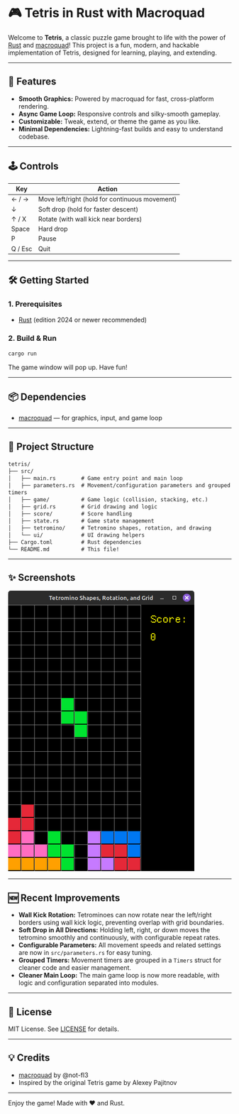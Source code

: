 # 🎮 Tetris in Rust with Macroquad

Welcome to **Tetris**, a classic puzzle game brought to life with the power of [Rust](https://www.rust-lang.org/) and [macroquad](https://github.com/not-fl3/macroquad)! This project is a fun, modern, and hackable implementation of Tetris, designed for learning, playing, and extending.

---

## 🚀 Features

- **Smooth Graphics:** Powered by macroquad for fast, cross-platform rendering.
- **Async Game Loop:** Responsive controls and silky-smooth gameplay.
- **Customizable:** Tweak, extend, or theme the game as you like.
- **Minimal Dependencies:** Lightning-fast builds and easy to understand codebase.

---

## 🕹️ Controls

| Key         | Action         |
|-------------|----------------|
| ← / →       | Move left/right (hold for continuous movement) |
| ↓           | Soft drop (hold for faster descent)            |
| ↑ / X       | Rotate (with wall kick near borders)           |
| Space       | Hard drop                                      |
| P           | Pause                                          |
| Q / Esc     | Quit                                           |

---

## 🛠️ Getting Started

### 1. Prerequisites

- [Rust](https://rustup.rs/) (edition 2024 or newer recommended)

### 2. Build & Run

```sh
cargo run
```

The game window will pop up. Have fun!

---

## 📦 Dependencies

- [macroquad](https://crates.io/crates/macroquad) — for graphics, input, and game loop

---

## 🧩 Project Structure

```
tetris/
├── src/
│   ├── main.rs        # Game entry point and main loop
│   ├── parameters.rs  # Movement/configuration parameters and grouped timers
│   ├── game/          # Game logic (collision, stacking, etc.)
│   ├── grid.rs        # Grid drawing and logic
│   ├── score/         # Score handling
│   ├── state.rs       # Game state management
│   ├── tetromino/     # Tetromino shapes, rotation, and drawing
│   └── ui/            # UI drawing helpers
├── Cargo.toml         # Rust dependencies
└── README.md          # This file!
```

---

## ✨ Screenshots

![Tetris Screenshot](assets/screenshot.png)

---

## 🆕 Recent Improvements

- **Wall Kick Rotation:** Tetrominoes can now rotate near the left/right borders using wall kick logic, preventing overlap with grid boundaries.
- **Soft Drop in All Directions:** Holding left, right, or down moves the tetromino smoothly and continuously, with configurable repeat rates.
- **Configurable Parameters:** All movement speeds and related settings are now in `src/parameters.rs` for easy tuning.
- **Grouped Timers:** Movement timers are grouped in a `Timers` struct for cleaner code and easier management.
- **Cleaner Main Loop:** The main game loop is now more readable, with logic and configuration separated into modules.



---

## 📜 License

MIT License. See [LICENSE](LICENSE) for details.

---

## 💡 Credits

- [macroquad](https://github.com/not-fl3/macroquad) by @not-fl3
- Inspired by the original Tetris game by Alexey Pajitnov

---

Enjoy the game!
Made with ❤️ and Rust.
